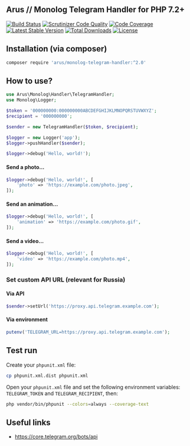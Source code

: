 ## Arus // Monolog Telegram Handler for PHP 7.2+

[![Build Status](https://scrutinizer-ci.com/g/autorusltd/monolog-telegram-handler/badges/build.png?b=master)](https://scrutinizer-ci.com/g/autorusltd/monolog-telegram-handler/build-status/master)
[![Scrutinizer Code Quality](https://scrutinizer-ci.com/g/autorusltd/monolog-telegram-handler/badges/quality-score.png?b=master)](https://scrutinizer-ci.com/g/autorusltd/monolog-telegram-handler/?branch=master)
[![Code Coverage](https://scrutinizer-ci.com/g/autorusltd/monolog-telegram-handler/badges/coverage.png?b=master)](https://scrutinizer-ci.com/g/autorusltd/monolog-telegram-handler/?branch=master)
[![Latest Stable Version](https://poser.pugx.org/arus/monolog-telegram-handler/v/stable)](https://packagist.org/packages/arus/monolog-telegram-handler)
[![Total Downloads](https://poser.pugx.org/arus/monolog-telegram-handler/downloads)](https://packagist.org/packages/arus/monolog-telegram-handler)
[![License](https://poser.pugx.org/arus/monolog-telegram-handler/license)](https://packagist.org/packages/arus/monolog-telegram-handler)

## Installation (via composer)

```bash
composer require 'arus/monolog-telegram-handler:^2.0'
```

## How to use?

```php
use Arus\Monolog\Handler\TelegramHandler;
use Monolog\Logger;

$token = '000000000:000000000ABCDEFGHIJKLMNOPQRSTUVWXYZ';
$recipient = '000000000';

$sender = new TelegramHandler($token, $recipient);

$logger = new Logger('app');
$logger->pushHandler($sender);

$logger->debug('Hello, world!');
```

#### Send a photo...

```php
$logger->debug('Hello, world!', [
    'photo' => 'https://example.com/photo.jpeg',
]);
```

#### Send an animation...

```php
$logger->debug('Hello, world!', [
    'animation' => 'https://example.com/photo.gif',
]);
```

#### Send a video...

```php
$logger->debug('Hello, world!', [
    'video' => 'https://example.com/photo.mp4',
]);
```

### Set custom API URL (relevant for Russia)

#### Via API

```php
$sender->setUrl('https://proxy.api.telegram.example.com');
```

#### Via environment

```php
putenv('TELEGRAM_URL=https://proxy.api.telegram.example.com');
```

## Test run

Create your `phpunit.xml` file:

```bash
cp phpunit.xml.dist phpunit.xml
```

Open your `phpunit.xml` file and set the following environment variables: `TELEGRAM_TOKEN` and `TELEGRAM_RECIPIENT`, then:

```bash
php vendor/bin/phpunit --colors=always --coverage-text
```

## Useful links

* https://core.telegram.org/bots/api
